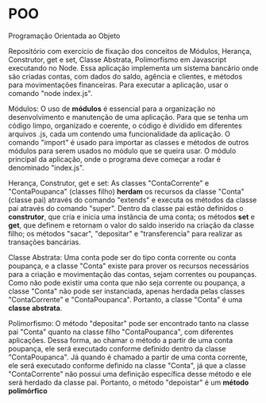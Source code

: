 # POO
Programação Orientada ao Objeto

Repositório com exercício de fixação dos conceitos de Módulos, Herança, Construtor, get e set, Classe Abstrata, Polimorfismo em Javascript executando no Node.
Essa aplicação implementa um sistema bancário onde são criadas contas, com dados do saldo, agência e clientes, e métodos para movimentações financeiras. 
Para executar a aplicação, usar o comando "node index.js".

Módulos:
O uso de **módulos** é essencial para a organização no desenvolvimento e manutenção de uma aplicação. Para que se tenha um código limpo, organizado e coerente, o código é dividido em diferentes arquivos .js, cada um contendo uma funcionalidade da aplicação. O comando "import" é usado para importar as classes e métodos de outros módulos para serem usados no módulo que se queira usar. O módulo principal da aplicação, onde o programa deve começar a rodar é denominado "index.js".

Herança, Construtor, get e set:
As classes "ContaCorrente" e "ContaPoupanca" (classes filho) **herdam** os recursos da classe "Conta" (classe pai) através do comando "extends" e executa os métodos da classe pai através do comando "super".
Dentro da classe pai estão definidos o **construtor**, que cria e inicia uma instância de uma conta; os métodos **set** e **get**, que definem e retornam o valor do saldo inserido na criação da classe filho;
os métodos "sacar", "depositar" e "transferencia" para realizar as transações bancárias.

Classe Abstrata:
Uma conta pode ser do tipo conta corrente ou conta poupança, e a classe "Conta" existe para prover os recursos necessários para a criação e movimentação das contas, sejam correntes ou poupanças. Como não pode existir uma conta que não seja corrente ou poupança, a classe "Conta" não pode ser instanciada, apenas herdada pelas classes "ContaCorrente" e "ContaPoupanca". Portanto, a classe "Conta" é uma **classe abstrata**.

Polimorfismo:
O método "depositar" pode ser encontrado tanto na classe pai "Conta" quanto na classe filho "ContaPoupanca", com diferentes aplicações. Dessa forma, ao chamar o método a partir de uma conta poupança, ele será executado conforme definido dentro da classe "ContaPoupanca". Já quando é chamado a partir de uma conta corrente, ele será executado conforme definido na classe "Conta", já que a classe "ContaCorrente" não possui uma definição específica desse método e ele será herdado da classe pai. Portanto, o método "depoistar" é um **método polimórfico**


